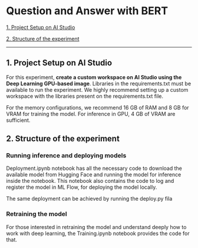 # Question and Answer with BERT

 [1. Project Setup on AI Studio](#1-project-setup-on-ai-studio)

 [2. Structure of the experiment](#2-structure-of-the-experiment)
 
 ---

 ## 1. Project Setup on AI Studio

 For this experiment, **create a custom workspace on AI Studio using the Deep Learning GPU-based image**. Libraries in the requirements.txt must be available to run the experiment. We highly recommend setting up a custom workspace with the libraries present on the requirements.txt file.
 
 For the memory configurations, we recommend 16 GB of RAM and 8 GB for VRAM for training the model. For inference in GPU, 4 GB of VRAM are sufficient.
 
## 2. Structure of the experiment

   ### Running inference and deploying models

   Deployment.ipynb notebook has all the necessary code to download the available model from Hugging Face and running the model for inference inside the notebook. This notebook also contains the code to log and register the model in ML Flow, for deploying the model locally. 

   The same deployment can be achieved by running the deploy.py fila

   ### Retraining the model

   For those interested in retraining the model and understand deeply how to work with deep learning, the Training.ipynb notebook provides the code for that.
